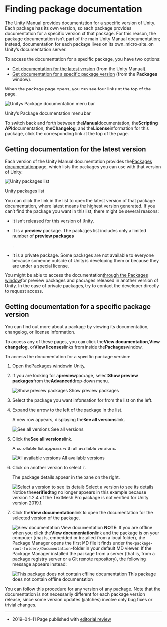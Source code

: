# Finding package documentation

The Unity Manual provides documentation for a specific version of Unity. Each package has its own version, so each package provides documentation for a specific version of that package. For this reason, the package documentation isn’t part of the main Unity Manual documentation; instead, documentation for each package lives on its own_micro-site_on Unity’s documentation server.

To access the documentation for a specific package, you have two options:

* [Get documentation for the latest version](https://docs.unity3d.com/2019.2/Documentation/Manual/upm-docs.html#Manual)
  \(from the Unity Manual\).
* [Get documentation for a specific package version](https://docs.unity3d.com/2019.2/Documentation/Manual/upm-docs.html#Editor)
  \(from the
  **Packages**
  window\).

When the package page opens, you can see four links at the top of the page.

![](https://docs.unity3d.com/2019.2/Documentation/uploads/Main/PackageManagerUI-DocSite.png "Unitys Package documentation menu bar")

Unity’s Package documentation menu bar

To switch back and forth between the**Manual**documentation, the**Scripting API**documentation, the**Changelog**, and the**License**information for this package, click the corresponding link at the top of the page.



## Getting documentation for the latest version

Each version of the Unity Manual documentation provides the[Packages documentation](https://docs.unity3d.com/2019.2/Documentation/Manual/PackagesList.html)page, which lists the packages you can use with that version of Unity:

![](https://docs.unity3d.com/2019.2/Documentation/uploads/Main/PackageManagerUI-List.png "Unity packages list")

Unity packages list

You can click the link in the list to open the latest version of that package documentation, where latest means the highest version generated. If you can’t find the package you want in this list, there might be several reasons:

* It isn’t released for this version of Unity.
* It is a
  **preview**
  package. The packages list includes only a limited number of
  **preview packages**
 

  .
* It is a private package. Some packages are not available to everyone because someone outside of Unity is developing them or because they are under a special license.

You might be able to access the documentation[through the Packages window](https://docs.unity3d.com/2019.2/Documentation/Manual/upm-docs.html#Editor)for preview packages and packages released in another version of Unity. In the case of private packages, try to contact the developer directly to request access.



## Getting documentation for a specific package version

You can find out more about a package by viewing its documentation, changelog, or license information.

To access any of these pages, you can click the**View documentation**,**View changelog**, or**View licenses**links from inside the**Packages**window.

To access the documentation for a specific package version:

1. Open the[Packages window](https://docs.unity3d.com/2019.2/Documentation/Manual/upm-ui-actions.html)in Unity.

2. If you are looking for a**preview**package, select**Show preview packages**from the**Advanced**drop-down menu.

   ![](https://docs.unity3d.com/2019.2/Documentation/uploads/Main/upm-docs.png "Show preview packages")
   Show preview packages

3. Select the package you want information for from the list on the left.

4. Expand the arrow to the left of the package in the list.

   A new row appears, displaying the**See all versions**link.

   ![](https://docs.unity3d.com/2019.2/Documentation/uploads/Main/upm-docs1.png "See all versions")
   See all versions

5. Click the**See all versions**link.

   A scrollable list appears with all available versions.

   ![](https://docs.unity3d.com/2019.2/Documentation/uploads/Main/upm-docs2.png "All available versions")
   All available versions

6. Click on another version to select it.

   The package details appear in the pane on the right.

   ![](https://docs.unity3d.com/2019.2/Documentation/uploads/Main/upm-docs3.png "Select a version to see its details")
   Select a version to see its details
   Notice the**verified**tag no longer appears in this example because version 1.2.4 of the TextMesh Pro package is not verified for Unity version 2019.1.

7. Click the**View documentation**link to open the documentation for the selected version of the package.

   ![](https://docs.unity3d.com/2019.2/Documentation/uploads/Main/upm-docs4.png "View documentation")
   View documentation
   **NOTE**: If you are offline when you click the**View documentation**link and the package is on your computer \(that is, embedded or installed from a local folder\), the Package Manager opens the first MD file it finds under the`<package-root-folder>/Documentation~`folder in your default MD viewer. If the Package Manager installed the package from a server \(that is, from a package registry server or a Git remote repository\), the following message appears instead:

   ![](https://docs.unity3d.com/2019.2/Documentation/uploads/Main/upm-docs5.png "This package does not contain offline documentation")
   This package does not contain offline documentation

You can follow this procedure for any version of any package. Note that the documentation is not necessarily different for each package version release, since some version updates \(patches\) involve only bug fixes or trivial changes.

---

* 2019–04–11 Page published with
  [editorial review](https://docs.unity3d.com/2019.2/Documentation/Manual/DocumentationEditorialReview.html)

  


